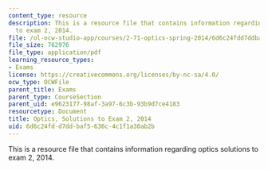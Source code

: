 ```yaml
---
content_type: resource
description: This is a resource file that contains information regarding optics solutions
  to exam 2, 2014.
file: /ol-ocw-studio-app/courses/2-71-optics-spring-2014/6d6c24fdd7ddbaf5636c4c1f1a30ab2b_MIT2_71S14_s14_quiz2_sols.pdf
file_size: 762976
file_type: application/pdf
learning_resource_types:
- Exams
license: https://creativecommons.org/licenses/by-nc-sa/4.0/
ocw_type: OCWFile
parent_title: Exams
parent_type: CourseSection
parent_uid: e9623177-98af-3a97-6c3b-93b9d7ce4183
resourcetype: Document
title: Optics, Solutions to Exam 2, 2014
uid: 6d6c24fd-d7dd-baf5-636c-4c1f1a30ab2b
---
```

This is a resource file that contains information regarding optics solutions to exam 2, 2014.